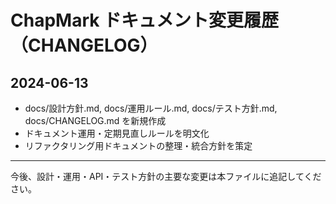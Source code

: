 # ChapMark ドキュメント変更履歴（CHANGELOG）

## 2024-06-13
- docs/設計方針.md, docs/運用ルール.md, docs/テスト方針.md, docs/CHANGELOG.md を新規作成
- ドキュメント運用・定期見直しルールを明文化
- リファクタリング用ドキュメントの整理・統合方針を策定

---

今後、設計・運用・API・テスト方針の主要な変更は本ファイルに追記してください。 